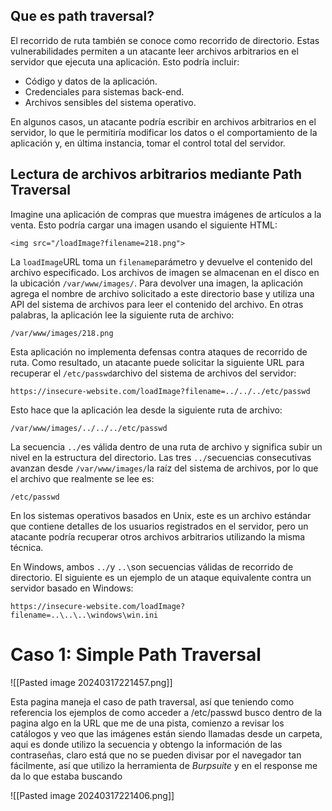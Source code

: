 ## Que es path traversal?

El recorrido de ruta también se conoce como recorrido de directorio. Estas vulnerabilidades permiten a un atacante leer archivos arbitrarios en el servidor que ejecuta una aplicación. Esto podría incluir:

- Código y datos de la aplicación.
- Credenciales para sistemas back-end.
- Archivos sensibles del sistema operativo.

En algunos casos, un atacante podría escribir en archivos arbitrarios en el servidor, lo que le permitiría modificar los datos o el comportamiento de la aplicación y, en última instancia, tomar el control total del servidor.

## Lectura de archivos arbitrarios mediante Path Traversal

Imagine una aplicación de compras que muestra imágenes de artículos a la venta. Esto podría cargar una imagen usando el siguiente HTML:

`<img src="/loadImage?filename=218.png">`

La `loadImage`URL toma un `filename`parámetro y devuelve el contenido del archivo especificado. Los archivos de imagen se almacenan en el disco en la ubicación `/var/www/images/`. Para devolver una imagen, la aplicación agrega el nombre de archivo solicitado a este directorio base y utiliza una API del sistema de archivos para leer el contenido del archivo. En otras palabras, la aplicación lee la siguiente ruta de archivo:

`/var/www/images/218.png`

Esta aplicación no implementa defensas contra ataques de recorrido de ruta. Como resultado, un atacante puede solicitar la siguiente URL para recuperar el `/etc/passwd`archivo del sistema de archivos del servidor:

`https://insecure-website.com/loadImage?filename=../../../etc/passwd`

Esto hace que la aplicación lea desde la siguiente ruta de archivo:

`/var/www/images/../../../etc/passwd`

La secuencia `../`es válida dentro de una ruta de archivo y significa subir un nivel en la estructura del directorio. Las tres `../`secuencias consecutivas avanzan desde `/var/www/images/`la raíz del sistema de archivos, por lo que el archivo que realmente se lee es:

`/etc/passwd`

En los sistemas operativos basados ​​en Unix, este es un archivo estándar que contiene detalles de los usuarios registrados en el servidor, pero un atacante podría recuperar otros archivos arbitrarios utilizando la misma técnica.

En Windows, ambos `../`y `..\`son secuencias válidas de recorrido de directorio. El siguiente es un ejemplo de un ataque equivalente contra un servidor basado en Windows:

`https://insecure-website.com/loadImage?filename=..\..\..\windows\win.ini`

# Caso 1: Simple Path Traversal

![[Pasted image 20240317221457.png]]

Esta pagina maneja el caso de path traversal, así que teniendo como referencia los ejemplos de como acceder a /etc/passwd busco dentro de la pagina algo en la URL que me de una pista, comienzo a revisar los catálogos y veo que las imágenes están siendo llamadas desde un carpeta, aqui es donde utilizo la secuencia y obtengo la información de las contraseñas, claro está que no se pueden divisar por el navegador tan fácilmente, así que utilizo la herramienta de *Burpsuite* y en el response me da lo que estaba buscando

![[Pasted image 20240317221406.png]]

